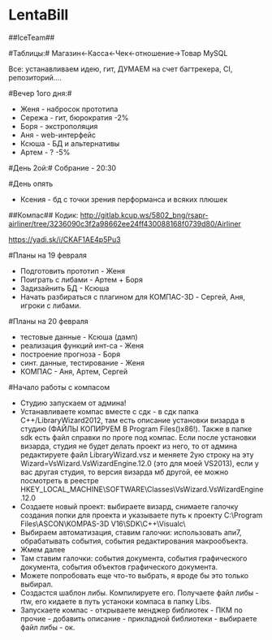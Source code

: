 # LentaBill

##IceTeam##

#Таблицы:#
Магазин<-Касса<-Чек<-отношение->Товар
MySQL

Все: устанавливаем идею, гит, ДУМАЕМ на счет багтрекера, CI, репозиторий….

#Вечер 1ого дня:#
- Женя - набросок прототипа
- Сережа - гит, бюрократия -2%
- Боря - экстрополяция
- Аня - web-интерфейс
- Ксюша - БД и альтернативы
- Артем - ? -5%

#День 2ой:#
Собрание - 20:30

#День опять

- Ксения - бд с точки зрения перформанса и всяких плюшек

##Компас##
Кодик:
http://gitlab.kcup.ws/5802_bng/rsapr-airliner/tree/3236090c3f2a98662ee24ff430088168f0739d80/Airliner

https://yadi.sk/i/CKAF1AE4p5Pu3

#Планы на 19 февраля
- Подготовить прототип - Женя
- Поиграть с либами - Артем + Боря
- Задизайнить БД - Ксюша
- Начать разбираться с плагином для КОМПАС-3D - Сергей, Аня, игроки с либами.

#Планы на 20 февраля
- тестовые данные - Ксюша (дамп)
- реализация функций инт-са - Женя
- построение прогноза - Боря
- синт. данные, тестирование - Женя
- КОМПАС - Аня, Артем, Сергей

#Начало работы с компасом
- Студию запускаем от админа!
- Устанавливаете компас вместе с сдк  - в сдк папка С++/LibraryWizard2012, там есть описание установки визарда в студию (ФАЙЛЫ КОПИРУЕМ В Program Files()x86!). Также в папке sdk есть файл справки по проге под компас. Если после установки визарда, студия не будет делать проект из него, то от админа редактируете файл LibraryWizard.vsz и меняете 2ую строку на эту Wizard=VsWizard.VsWizardEngine.12.0 (это для моей VS2013), если у вас другая студия, то версия визарда мб другой, ее можно посмотреть в реестре HKEY_LOCAL_MACHINE\SOFTWARE\Classes\VsWizard.VsWizardEngine.12.0
- Создаете новый проект: выбираете визард, снимаете галочку создания попки для проекта и указываете путь к проекту C:\Program Files\ASCON\KOMPAS-3D V16\SDK\C++\Visualc\
- Выбираем автоматизация, ставим галочки: использовать апи7, обрабатывать события, события редактирования макрообъекта.
- Жмем далее
- Там ставим галочки: события документа, события графического документа, события объектов графического документа.
- Можете попробовать еще что-то выбрать, я вроде бы это только выбирал.
- Создастся шаблон либы. Компилируете его. Получаете файл либы - rtw, его кидаете в путь устаноки компаса в папку Libs.
- Запускаете компас - открываете менджер библиотек - ПКМ по прочие - добавить описание - прикладной библиотеки - выбираете файл либы - ок.
